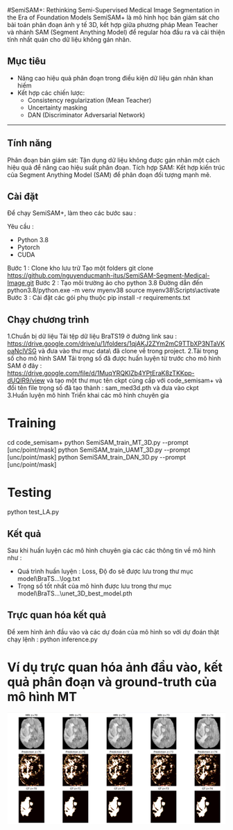 #SemiSAM+: Rethinking Semi-Supervised Medical Image Segmentation in the Era of
Foundation Models
SemiSAM+ là mô hình học bán giám sát cho bài toán phân đoạn ảnh y tế 3D, kết hợp giữa phương pháp Mean Teacher và nhánh SAM (Segment Anything Model) để regular hóa đầu ra và cải thiện tính nhất quán cho dữ liệu không gán nhãn.
## Mục tiêu
- Nâng cao hiệu quả phân đoạn trong điều kiện dữ liệu gán nhãn khan hiếm
- Kết hợp các chiến lược:
  - Consistency regularization (Mean Teacher)
  - Uncertainty masking
  - DAN (Discriminator Adversarial Network)

---
##  Tính năng
Phân đoạn bán giám sát: Tận dụng dữ liệu không được gán nhãn một cách hiệu quả để nâng cao hiệu suất phân đoạn.
Tích hợp SAM: Kết hợp kiến trúc của Segment Anything Model (SAM) để phân đoạn đối tượng mạnh mẽ.

##  Cài đặt 
Để chạy SemiSAM+, làm theo các bước sau :

Yêu cầu :
* Python 3.8
* Pytorch
* CUDA

Bước 1 : Clone kho lưu trữ
Tạo một folders 
git clone https://github.com/nguyenducmanh-itus/SemiSAM-Segment-Medical-Image.git
Bước 2 : Tạo môi trường ảo cho python 3.8
Đường dẫn đến python3.8/python.exe -m venv myenv38
source myenv38\Scripts\activate
Bước 3 : Cài đặt các gói phụ thuộc
pip install -r requirements.txt

## Chạy chương trình 
1.Chuẩn bị dữ liệu 
Tải tệp dữ liệu BraTS19 ở đường link sau : https://drive.google.com/drive/u/1/folders/1qjAKJ2ZYm2mC9TTbXP3NTaVKoaNclVSG 
và đưa vào thư mục data\ đã clone về trong project.
2.Tải trọng số cho mô hình SAM
Tải trọng số đã được huấn luyện từ trước cho mô hình SAM ở đây : https://drive.google.com/file/d/1MuqYRQKIZb4YPtEraK8zTKKpp-dUQIR9/view
và tạo một thư mục tên ckpt cùng cấp với code_semisam+ và đổi tên file trọng số đã tạo thành : sam_med3d.pth và đưa vào ckpt\
3.Huấn luyện mô hình
Triển khai các mô hình chuyên gia
# Training
cd code_semisam+
python SemiSAM_train_MT_3D.py --prompt [unc/point/mask]
python SemiSAM_train_UAMT_3D.py --prompt [unc/point/mask]
python SemiSAM_train_DAN_3D.py --prompt [unc/point/mask]
# Testing
python test_LA.py

## Kết quả
Sau khi huấn luyện các mô hình chuyên gia các các thông tin về mô hình như :
* Quá trình huấn luyện : Loss, Độ đo sẽ được lưu trong thư mục model\BraTS\...\log.txt 
* Trọng số tốt nhất của mô hình được lưu trong thư mục model\BraTS\...\unet_3D_best_model.pth

## Trực quan hóa kết quả
Để xem hình ảnh đầu vào và các dự đoán của mô hình so với dự đoán thật chạy lệnh :
python inference.py
# Ví dụ trực quan hóa ảnh đầu vào, kết quả phân đoạn và ground-truth của mô hình MT
![Mô tả hình ảnh (alt text)](MT_Model.png)
